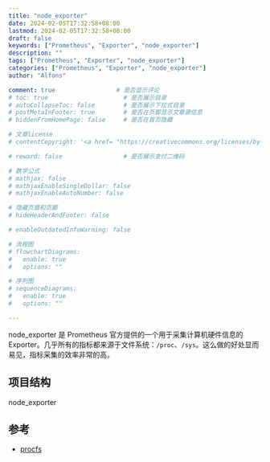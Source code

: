```yaml
---
title: "node_exporter"
date: 2024-02-05T17:32:58+08:00
lastmod: 2024-02-05T17:32:58+08:00
draft: false
keywords: ["Prometheus", "Exporter", "node_exporter"]
description: ""
tags: ["Prometheus", "Exporter", "node_exporter"]                      # 归档 
categories: ["Prometheus", "Exporter", "node_exporter"]                # 分类
author: "Alfons"

comment: true                 # 是否显示评论
# toc: true                     # 是否展示目录
# autoCollapseToc: false        # 是否展示下拉式目录
# postMetaInFooter: true        # 是否在页脚显示文章源信息
# hiddenFromHomePage: false     # 是否在首页隐藏

# 文章license
# contentCopyright: '<a href= "https://creativecommons.org/licenses/by-nc-sa/4.0/deed.en"> Creative Commons BY-NC-ND 3.0 </a>'

# reward: false                 # 是否展示支付二维码

# 数学公式
# mathjax: false
# mathjaxEnableSingleDollar: false
# mathjaxEnableAutoNumber: false

# 隐藏页眉和页脚
# hideHeaderAndFooter: false

# enableOutdatedInfoWarning: false

# 流程图
# flowchartDiagrams:
#   enable: true
#   options: ""

# 序列图
# sequenceDiagrams: 
#   enable: true
#   options: ""

---
```


node_exporter 是 Prometheus 官方提供的一个用于采集计算机硬件信息的 Exporter。几乎所有的指标都来源于文件系统：`/proc`、`/sys`。这么做的好处显而易见，指标采集的效率非常的高。

<!--more-->

## 项目结构

node_exporter 

## 参考

- [procfs](https://pkg.go.dev/github.com/prometheus/procfs)
